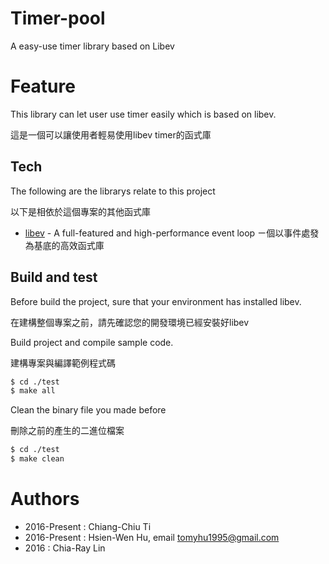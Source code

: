 # Timer-pool
A easy-use timer library based on Libev 

# Feature 
This library can let user use timer easily which is based on libev.

這是一個可以讓使用者輕易使用libev timer的函式庫

## Tech
The following are the librarys relate to this project

以下是相依於這個專案的其他函式庫

* [libev](http://software.schmorp.de/pkg/libev.html) - A full-featured and high-performance event loop ㄧ個以事件處發為基底的高效函式庫

## Build and test

Before build the project, sure that your environment has installed libev.

在建構整個專案之前，請先確認您的開發環境已經安裝好libev

Build project and compile sample code.

建構專案與編譯範例程式碼
```sh
$ cd ./test
$ make all
```
Clean the binary file you made before

刪除之前的產生的二進位檔案
```sh
$ cd ./test
$ make clean
```

# Authors
- 2016-Present : Chiang-Chiu Ti
- 2016-Present : Hsien-Wen Hu, email tomyhu1995@gmail.com
- 2016 : Chia-Ray Lin

